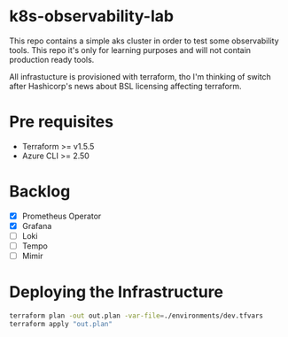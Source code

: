 # k8s-observability-lab

This repo contains a simple aks cluster in order to test some observability tools. This repo it's only for learning purposes and will not contain production ready tools.

All infrastucture is provisioned with terraform, tho I'm thinking of switch after Hashicorp's news about BSL licensing affecting terraform.

# Pre requisites
- Terraform >= v1.5.5
- Azure CLI >= 2.50

# Backlog

- [x] Prometheus Operator
- [x] Grafana
- [ ] Loki
- [ ] Tempo
- [ ] Mimir

# Deploying the Infrastructure

```bash
terraform plan -out out.plan -var-file=./environments/dev.tfvars
terraform apply "out.plan"
```

